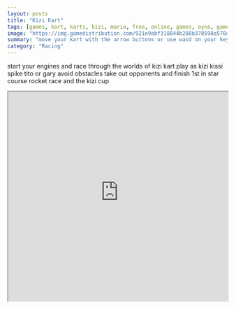 ```yaml
---
layout: posts
title: "Kizi Kart"
tags: [games, kart, karts, kizi, mario, free, online, games, oyna, game, free, games, play, play, games]
image: "https://img.gamedistribution.com/921e9abf318844b288b378598a578ad8-512x384.jpeg"
summary: "move your kart with the arrow buttons or use wasd on your keyboard  free online games oyna game free games play play games"
category: "Racing"
---
```


start your engines and race through the worlds of kizi kart play as kizi kissi spike tito or gary avoid obstacles take out opponents and finish 1st in star course rocket race and the kizi cup

<iframe width="100%" height="480px;" src="https://html5.gamedistribution.com/921e9abf318844b288b378598a578ad8/"></iframe>